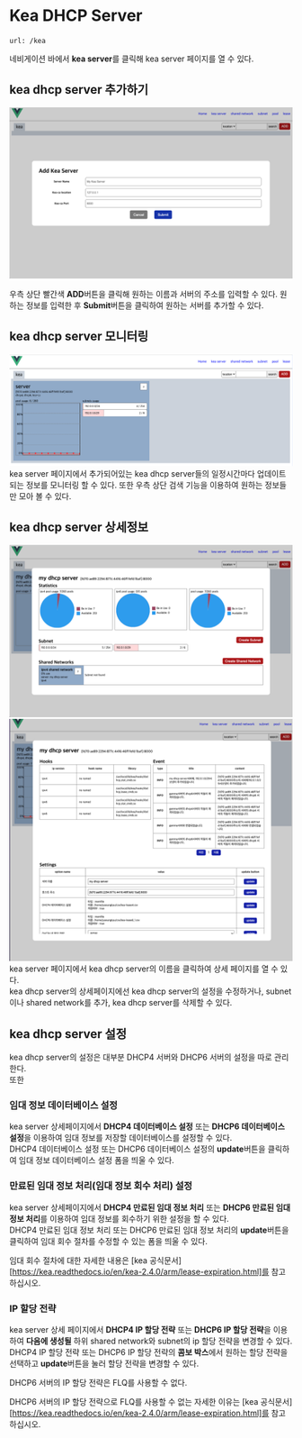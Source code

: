 Kea DHCP Server
=====================
    url: /kea
네비게이션 바에서 **kea server**를 클릭해 kea server 페이지를 열 수 있다.  

kea dhcp server 추가하기
--------------------
![사진을 불러올 수 없습니다.](https://github.com/neneong/keaDHCPManager/blob/main/source/_static/%E1%84%89%E1%85%B3%E1%84%8F%E1%85%B3%E1%84%85%E1%85%B5%E1%86%AB%E1%84%89%E1%85%A3%E1%86%BA%202023-11-07%2015.13.02.png?raw=true)

우측 상단 빨간색 **ADD**버튼을 클릭해 원하는 이름과 서버의 주소를 입력할 수 있다. 
원하는 정보를 입력한 후 **Submit**버튼을 클릭하여 원하는 서버를 추가할 수 있다.  

kea dhcp server 모니터링
-------------------
![사진을 불러올 수 없습니다.](https://github.com/neneong/keaDHCPManager/blob/main/source/_static/%E1%84%89%E1%85%B3%E1%84%8F%E1%85%B3%E1%84%85%E1%85%B5%E1%86%AB%E1%84%89%E1%85%A3%E1%86%BA%202023-11-07%2016.27.46.png?raw=true)
kea server 페이지에서 추가되어있는 kea dhcp server들의 일정시간마다 업데이트 되는 정보를 모니터링 할 수 있다. 또한 우측 상단 검색 기능을 이용하여 원하는 정보들만 모아 볼 수 있다. 

kea dhcp server 상세정보
-------------------
![사진을 불러올 수 없습니다.](https://github.com/neneong/keaDHCPManager/blob/main/source/_static/%E1%84%89%E1%85%B3%E1%84%8F%E1%85%B3%E1%84%85%E1%85%B5%E1%86%AB%E1%84%89%E1%85%A3%E1%86%BA%202023-11-07%2016.07.21.png?raw=true)  
![사진을 불러올 수 없습니다.](https://github.com/neneong/keaDHCPManager/blob/main/source/_static/%E1%84%89%E1%85%B3%E1%84%8F%E1%85%B3%E1%84%85%E1%85%B5%E1%86%AB%E1%84%89%E1%85%A3%E1%86%BA%202023-11-07%2016.15.49.png?raw=true)
kea server 페이지에서 kea dhcp server의 이름을 클릭하여 상세 페이지를 열 수 있다.  
kea dhcp server의 상세페이지에선 kea dhcp server의 설정을 수정하거나, subnet이나 shared network를 추가, kea dhcp server를 삭제할 수 있다.

kea dhcp server 설정
-------------------
kea dhcp server의 설정은 대부분 DHCP4 서버와 DHCP6 서버의 설정을 따로 관리한다.  
또한 

### 임대 정보 데이터베이스 설정
kea server 상세페이지에서 **DHCP4 데이터베이스 설정** 또는 **DHCP6 데이터베이스 설정**을 이용하여 임대 정보를 저장할 데이터베이스를 설정할 수 있다.  
DHCP4 데이터베이스 설정 또는 DHCP6 데이터베이스 설정의 **update**버튼을 클릭하여 임대 정보 데이터베이스 설정 폼을 띄울 수 있다.  

### 만료된 임대 정보 처리(임대 정보 회수 처리) 설정
kea server 상세페이지에서 **DHCP4 만료된 임대 정보 처리** 또는 **DHCP6 만료된 임대 정보 처리**를 이용하여 임대 정보를 회수하기 위한 설정을 할 수 있다.  
DHCP4 만료된 임대 정보 처리 또는 DHCP6 만료된 임대 정보 처리의 **update**버튼을 클릭하여 임대 회수 절차를 수정할 수 있는 폼을 띄울 수 있다.  

임대 회수 절차에 대한 자세한 내용은 [kea 공식문서][https://kea.readthedocs.io/en/kea-2.4.0/arm/lease-expiration.html]를 참고하십시오.

### IP 할당 전략
kea server 상세 페이지에서 **DHCP4 IP 할당 전략** 또는 **DHCP6 IP 할당 전략**을 이용하여 **다음에 생성될** 하위 shared network와 subnet의 ip 할당 전략을 변경할 수 있다.  
DHCP4 IP 할당 전략 또는 DHCP6 IP 할당 전략의 **콤보 박스**에서 원하는 할당 전략을 선택하고 **update**버튼을 눌러 할당 전략을 변경할 수 있다.  

DHCP6 서버의 IP 할당 전략은 FLQ를 사용할 수 없다. 

DHCP6 서버의 IP 할당 전략으로 FLQ를 사용할 수 없는 자세한 이유는 [kea 공식문서][https://kea.readthedocs.io/en/kea-2.4.0/arm/lease-expiration.html]를 참고하십시오.
